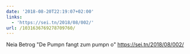 ```yaml
---
date: '2018-08-20T22:19:07+02:00'
links:
  - 'https://sei.tn/2018/08/002/'
url: /1031636769278709760/
---
```

Neia Betrog "De Pumpn fangt zum pumpn o" https://sei.tn/2018/08/002/
